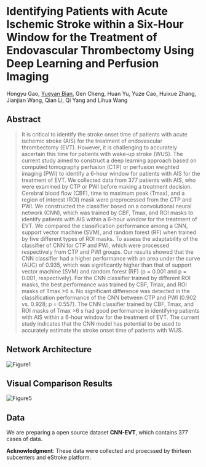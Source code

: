 # Identifying Patients with Acute Ischemic Stroke within a Six-Hour Window for the Treatment of Endovascular Thrombectomy Using Deep Learning and Perfusion Imaging
Hongyu Gao, [Yueyan Bian](https://github.com/bianyueyan), Gen Cheng, Huan Yu, Yuze Cao, Huixue Zhang, Jianjian Wang, Qian Li, Qi Yang and Lihua Wang

## Abstract
>  It is critical to identify the stroke onset time of patients with acute ischemic stroke (AIS) for the treatment of endovascular thrombectomy (EVT). However, it is challenging to accurately ascertain this time for patients with wake-up stroke (WUS). The current study aimed to construct a deep learning approach based on computed tomography perfusion (CTP) or perfusion weighted imaging (PWI) to identify a 6-hour window for patients with AIS for the treatment of EVT. We collected data from 377 patients with AIS, who were examined by CTP or PWI before making a treatment decision. Cerebral blood flow (CBF), time to maximum peak (Tmax), and a region of interest (ROI) mask were preprocessed from the CTP and PWI. We constructed the classifier based on a convolutional neural network (CNN), which was trained by CBF, Tmax, and ROI masks to identify patients with AIS within a 6-hour window for the treatment of EVT. We compared the classification performance among a CNN, support vector machine (SVM), and random forest (RF) when trained by five different types of ROI masks. To assess the adaptability of the classifier of CNN for CTP and PWI, which were processed respectively from CTP and PWI groups. Our results showed that the CNN classifier had a higher performance with an area under the curve (AUC) of 0.935, which was significantly higher than that of support vector machine (SVM) and random forest (RF) (p = 0.001 and p = 0.001, respectively). For the CNN classifier trained by different ROI masks, the best performance was trained by CBF, Tmax, and ROI masks of Tmax >6 s. No significant difference was detected in the classification performance of the CNN between CTP and PWI (0.902 vs. 0.928; p = 0.557). The CNN classifier trained by CBF, Tmax, and ROI masks of Tmax >6 s had good performance in identifying patients with AIS within a 6-hour window for the treatment of EVT. The current study indicates that the CNN model has potential to be used to accurately estimate the stroke onset time of patients with WUS.

## Network Architecture
![Figure1](https://user-images.githubusercontent.com/20896490/215727021-73a03782-4007-4d32-8a92-274db7f87b7b.jpg)

## Visual Comparison Results
![Figure5](https://user-images.githubusercontent.com/20896490/215727256-6178959f-1ef9-4b91-82cc-98fb122776d5.jpg)

## Data
We are preparing a open source dataset **CNN-EVT**, which contains 377 cases of data. 

**Acknowledgment**: These data were collected and proecssed by thirteen subcenters and eStroke platform.




